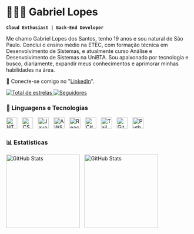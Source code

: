 # 👩🏻‍💻 Gabriel Lopes 

**`Cloud Enthusiast | Back-End Developer`**

Me chamo Gabriel Lopes dos Santos, tenho 19 anos e sou natural de São Paulo. Concluí o ensino médio na ETEC, com formação técnica em Desenvolvimento de Sistemas, e atualmente curso Análise e Desenvolvimento de Sistemas na UniBTA. Sou apaixonado por tecnologia e busco, diariamente, expandir meus conhecimentos e aprimorar minhas habilidades na área.

🔗 Conecte-se comigo no "[LinkedIn](https://www.linkedin.com/in/gabriel-lopes-dos-santos)".

<p align="left">
    <a href="https://github.com/GabrielLopesTech?tab=repositories&sort=stargazers">
        <img 
            alt="Total de estrelas" 
            title="Total de estrelas GitHub" 
            src="https://custom-icon-badges.demolab.com/github/stars/GabrielLopesTech?color=55960c&style=for-the-badge&labelColor=488207&logo=star&label=estrelas"
        />
    </a>
    <a href="https://github.com/GabrielLopesTech?tab=followers">
        <img 
            alt="Seguidores" 
            title="Me siga no GitHub" 
            src="https://custom-icon-badges.demolab.com/github/followers/GabrielLopesTech?color=236ad3&labelColor=1155ba&style=for-the-badge&logo=github&label=Seguidores&logoColor=white"
        />
    </a>
</p>

### 🤖 Linguagens e Tecnologias

<img
    align="left" 
    alt="HTML"
    title="HTML" 
    width="30px" 
    style="padding-right: 10px;"  
src="https://cdn.jsdelivr.net/gh/devicons/devicon@latest/icons/html5/html5-original.svg" />


<img 
    align="left" 
    alt="CSS"
    title="CSS" 
    width="30px" 
    style="padding-right: 10px;" 
src="https://cdn.jsdelivr.net/gh/devicons/devicon@latest/icons/css3/css3-original.svg" />

<img 
    align="left" 
    alt="JavaScript" 
    title="JavaScript"
    width="30px" 
    style="padding-right: 10px;" 
    src="https://cdn.jsdelivr.net/gh/devicons/devicon@latest/icons/javascript/javascript-original.svg" 
/>


<img
    align="left" 
    alt="AWS" 
    title="AWS"
    width="30px" 
    style="padding-right: 10px;" 
src="https://cdn.jsdelivr.net/gh/devicons/devicon@latest/icons/amazonwebservices/amazonwebservices-plain-wordmark.svg" />
          
          

<img 
    align="left" 
    alt="React"
    title="React" 
    width="30px" 
    style="padding-right: 10px;" 
    src="https://cdn.jsdelivr.net/gh/devicons/devicon@latest/icons/react/react-original.svg" 
/>


<img
    align="left" 
    alt="C#"
    title="C#" 
    width="30px" 
    style="padding-right: 10px;" 
 src="https://cdn.jsdelivr.net/gh/devicons/devicon@latest/icons/csharp/csharp-original.svg" />

<img 
    align="left" 
    alt="Tailwind" 
    title="Tailwind"
    width="30px" 
    style="padding-right: 10px;" 
    src="https://cdn.jsdelivr.net/gh/devicons/devicon@latest/icons/tailwindcss/tailwindcss-original.svg" 
/>

<img 
    align="left" 
    alt="Git" 
    title="Git"
    width="30px" 
    style="padding-right: 10px;" 
    src="https://cdn.jsdelivr.net/gh/devicons/devicon@latest/icons/git/git-original.svg" 
/>
<img 
    align="left" 
    alt="Python" 
    title="Python"
    width="30px" 
    style="padding-right: 10px;" 
    src="https://cdn.jsdelivr.net/gh/devicons/devicon@latest/icons/python/python-original.svg" 
/>
          
<br/>
<br/>

### 📊 Estatísticas

<p>
  <img 
    align="left" 
    alt="GitHub Stats" 
    height="200" 
    style="padding-right: 10px;" 
    src="https://github-readme-stats.vercel.app/api?username=GabrielLopesTech&show_icons=true&theme=tokyonight&include_all_commits=true&locale=pt-br" 
  />

<img 
      align="left" 
      alt="GitHub Stats" 
      height="200" 
      src="https://github-readme-stats.vercel.app/api/top-langs/?username=GabrielLopesTech&theme=tokyonight&layout=compact&custom_title=Tecnologias&langs_count=9" 
  />

</p>
          
